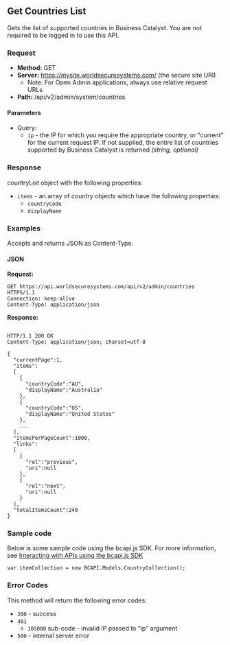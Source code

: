 ## Get Countries List

Gets the list of supported countries in Business Catalyst. You are not required to be logged in to use this API.

### Request

* **Method:** GET
* **Server:** https://mysite.worldsecuresystems.com/ (the secure site URI)
  * Note: For Open Admin applications, always use relative request URLs
* **Path:** /api/v2/admin/system/countries

#### Parameters ####

* Query:
	* `ip` - the IP for which you require the appropriate country, or "current" for the current request IP. If not supplied, the entire list of countries supported by Business Catalyst is returned *(string, optional)*

### Response

countryList object with the following properties:

* `items` - an array of country objects which have the following properties:
	* `countryCode`
	* `displayName`

### Examples

Accepts and returns JSON as Content-Type.

#### JSON

**Request:**
~~~
GET https://api.worldsecuresystems.com/api/v2/admin/countries HTTPS/1.1
Connection: keep-alive
Content-Type: application/json
~~~

**Response:**
~~~

HTTP/1.1 200 OK
Content-Type: application/json; charset=utf-8
 
{
  "currentPage":1,
  "items":
  [
    {
      "countryCode":"AU",
      "displayName":"Australia"
    },
    {
      "countryCode":"US",
      "displayName":"United States"
    },
    ...
  ],
  "itemsPerPageCount":1000,
  "links":
  [
    {
      "rel":"previous",
      "uri":null
    },
    {
      "rel":"next",
      "uri":null
    }
  ],
  "totalItemsCount":240
}
~~~

### Sample code

Below is some sample code using the bcapi.js SDK. For more information, see [Interacting with APIs using the bcapi.js SDK](http://docs.businesscatalyst.com/content/developer-guides/apis/javascript-sdk.html)

~~~
var itemCollection = new BCAPI.Models.CountryCollection();
~~~

### Error Codes

This method will return the following error codes:

* `200` - success
* `401`
	* `105000` sub-code - invalid IP passed to "ip" argument
* `500` - internal server error
